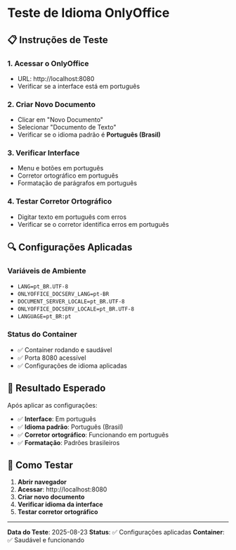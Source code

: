 # Teste de Idioma OnlyOffice

## 📋 Instruções de Teste

### 1. **Acessar o OnlyOffice**
- URL: http://localhost:8080
- Verificar se a interface está em português

### 2. **Criar Novo Documento**
- Clicar em "Novo Documento"
- Selecionar "Documento de Texto"
- Verificar se o idioma padrão é **Português (Brasil)**

### 3. **Verificar Interface**
- Menu e botões em português
- Corretor ortográfico em português
- Formatação de parágrafos em português

### 4. **Testar Corretor Ortográfico**
- Digitar texto em português com erros
- Verificar se o corretor identifica erros em português

## 🔍 Configurações Aplicadas

### **Variáveis de Ambiente**
- `LANG=pt_BR.UTF-8`
- `ONLYOFFICE_DOCSERV_LANG=pt-BR`
- `DOCUMENT_SERVER_LOCALE=pt_BR.UTF-8`
- `ONLYOFFICE_DOCSERV_LOCALE=pt_BR.UTF-8`
- `LANGUAGE=pt_BR:pt`

### **Status do Container**
- ✅ Container rodando e saudável
- ✅ Porta 8080 acessível
- ✅ Configurações de idioma aplicadas

## 📝 Resultado Esperado

Após aplicar as configurações:

- ✅ **Interface**: Em português
- ✅ **Idioma padrão**: Português (Brasil)
- ✅ **Corretor ortográfico**: Funcionando em português
- ✅ **Formatação**: Padrões brasileiros

## 🚀 Como Testar

1. **Abrir navegador**
2. **Acessar**: http://localhost:8080
3. **Criar novo documento**
4. **Verificar idioma da interface**
5. **Testar corretor ortográfico**

---

**Data do Teste**: 2025-08-23
**Status**: ✅ Configurações aplicadas
**Container**: ✅ Saudável e funcionando
